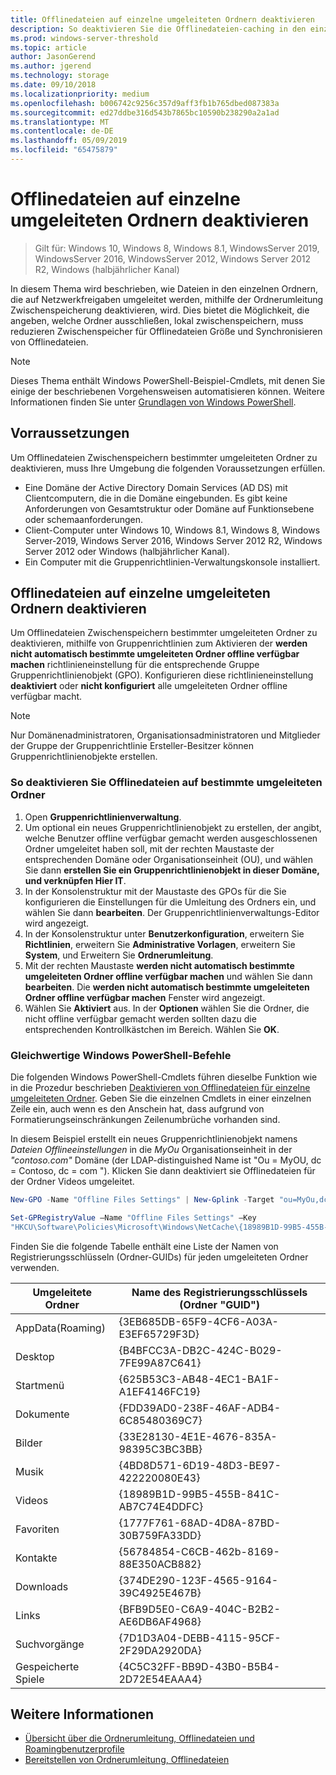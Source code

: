 ```yaml
---
title: Offlinedateien auf einzelne umgeleiteten Ordnern deaktivieren
description: So deaktivieren Sie die Offlinedateien-caching in den einzelnen Ordnern, die mithilfe der Ordnerumleitung Netzwerkfreigaben umgeleitet werden.
ms.prod: windows-server-threshold
ms.topic: article
author: JasonGerend
ms.author: jgerend
ms.technology: storage
ms.date: 09/10/2018
ms.localizationpriority: medium
ms.openlocfilehash: b006742c9256c357d9aff3fb1b765dbed087383a
ms.sourcegitcommit: ed27ddbe316d543b7865bc10590b238290a2a1ad
ms.translationtype: MT
ms.contentlocale: de-DE
ms.lasthandoff: 05/09/2019
ms.locfileid: "65475879"
---
```

# <a name="disable-offline-files-on-individual-redirected-folders"></a>Offlinedateien auf einzelne umgeleiteten Ordnern deaktivieren

>Gilt für: Windows 10, Windows 8, Windows 8.1, WindowsServer 2019, WindowsServer 2016, WindowsServer 2012, Windows Server 2012 R2, Windows (halbjährlicher Kanal)

In diesem Thema wird beschrieben, wie Dateien in den einzelnen Ordnern, die auf Netzwerkfreigaben umgeleitet werden, mithilfe der Ordnerumleitung Zwischenspeicherung deaktivieren, wird. Dies bietet die Möglichkeit, die angeben, welche Ordner ausschließen, lokal zwischenspeichern, muss reduzieren Zwischenspeicher für Offlinedateien Größe und Synchronisieren von Offlinedateien.

>[!NOTE]
>Dieses Thema enthält Windows PowerShell-Beispiel-Cmdlets, mit denen Sie einige der beschriebenen Vorgehensweisen automatisieren können. Weitere Informationen finden Sie unter [Grundlagen von Windows PowerShell](https://docs.microsoft.com/powershell/scripting/getting-started/fundamental/windows-powershell-basics?view=powershell-6).

## <a name="prerequisites"></a>Vorraussetzungen

Um Offlinedateien Zwischenspeichern bestimmter umgeleiteten Ordner zu deaktivieren, muss Ihre Umgebung die folgenden Voraussetzungen erfüllen.

- Eine Domäne der Active Directory Domain Services (AD DS) mit Clientcomputern, die in die Domäne eingebunden. Es gibt keine Anforderungen von Gesamtstruktur oder Domäne auf Funktionsebene oder schemaanforderungen.
- Client-Computer unter Windows 10, Windows 8.1, Windows 8, Windows Server-2019, Windows Server 2016, Windows Server 2012 R2, Windows Server 2012 oder Windows (halbjährlicher Kanal).
- Ein Computer mit die Gruppenrichtlinien-Verwaltungskonsole installiert.

## <a name="disabling-offline-files-on-individual-redirected-folders"></a>Offlinedateien auf einzelne umgeleiteten Ordnern deaktivieren

Um Offlinedateien Zwischenspeichern bestimmter umgeleiteten Ordner zu deaktivieren, mithilfe von Gruppenrichtlinien zum Aktivieren der **werden nicht automatisch bestimmte umgeleiteten Ordner offline verfügbar machen** richtlinieneinstellung für die entsprechende Gruppe Gruppenrichtlinienobjekt (GPO). Konfigurieren diese richtlinieneinstellung **deaktiviert** oder **nicht konfiguriert** alle umgeleiteten Ordner offline verfügbar macht.

>[!NOTE]
>Nur Domänenadministratoren, Organisationsadministratoren und Mitglieder der Gruppe der Gruppenrichtlinie Ersteller-Besitzer können Gruppenrichtlinienobjekte erstellen.

### <a name="to-disable-offline-files-on-specific-redirected-folders"></a>So deaktivieren Sie Offlinedateien auf bestimmte umgeleiteten Ordner

1. Open **Gruppenrichtlinienverwaltung**.
2. Um optional ein neues Gruppenrichtlinienobjekt zu erstellen, der angibt, welche Benutzer offline verfügbar gemacht werden ausgeschlossenen Ordner umgeleitet haben soll, mit der rechten Maustaste der entsprechenden Domäne oder Organisationseinheit (OU), und wählen Sie dann **erstellen Sie ein Gruppenrichtlinienobjekt in dieser Domäne, und verknüpfen Hier IT**.
3. In der Konsolenstruktur mit der Maustaste des GPOs für die Sie konfigurieren die Einstellungen für die Umleitung des Ordners ein, und wählen Sie dann **bearbeiten**. Der Gruppenrichtlinienverwaltungs-Editor wird angezeigt.
4. In der Konsolenstruktur unter **Benutzerkonfiguration**, erweitern Sie **Richtlinien**, erweitern Sie **Administrative Vorlagen**, erweitern Sie **System**, und Erweitern Sie **Ordnerumleitung**.
5. Mit der rechten Maustaste **werden nicht automatisch bestimmte umgeleiteten Ordner offline verfügbar machen** und wählen Sie dann **bearbeiten**. Die **werden nicht automatisch bestimmte umgeleiteten Ordner offline verfügbar machen** Fenster wird angezeigt.
6. Wählen Sie **Aktiviert** aus. In der **Optionen** wählen Sie die Ordner, die nicht offline verfügbar gemacht werden sollten dazu die entsprechenden Kontrollkästchen im Bereich. Wählen Sie **OK**.

### <a name="windows-powershell-equivalent-commands"></a>Gleichwertige Windows PowerShell-Befehle

Die folgenden Windows PowerShell-Cmdlets führen dieselbe Funktion wie in die Prozedur beschrieben [Deaktivieren von Offlinedateien für einzelne umgeleiteten Ordner](#disabling-offline-files-on-individual-redirected-folders). Geben Sie die einzelnen Cmdlets in einer einzelnen Zeile ein, auch wenn es den Anschein hat, dass aufgrund von Formatierungseinschränkungen Zeilenumbrüche vorhanden sind.

In diesem Beispiel erstellt ein neues Gruppenrichtlinienobjekt namens *Dateien Offlineeinstellungen* in die *MyOu* Organisationseinheit in der *"contoso.com"* Domäne (der LDAP-distinguished Name ist "Ou = MyOU, dc = Contoso, dc = com "). Klicken Sie dann deaktiviert sie Offlinedateien für der Ordner Videos umgeleitet.

```PowerShell
New-GPO -Name "Offline Files Settings" | New-Gplink -Target "ou=MyOu,dc=contoso,dc=com" -LinkEnabled Yes

Set-GPRegistryValue –Name "Offline Files Settings" –Key
"HKCU\Software\Policies\Microsoft\Windows\NetCache\{18989B1D-99B5-455B-841C-AB7C74E4DDFC}" -ValueName DisableFRAdminPinByFolder –Type DWORD –Value 1
```

Finden Sie die folgende Tabelle enthält eine Liste der Namen von Registrierungsschlüsseln (Ordner-GUIDs) für jeden umgeleiteten Ordner verwenden.

|Umgeleitete Ordner|Name des Registrierungsschlüssels (Ordner "GUID")|
|---|---|
|AppData(Roaming)|{3EB685DB-65F9-4CF6-A03A-E3EF65729F3D}|
|Desktop|{B4BFCC3A-DB2C-424C-B029-7FE99A87C641}|
|Startmenü|{625B53C3-AB48-4EC1-BA1F-A1EF4146FC19}|
|Dokumente|{FDD39AD0-238F-46AF-ADB4-6C85480369C7}|
|Bilder|{33E28130-4E1E-4676-835A-98395C3BC3BB}|
|Musik|{4BD8D571-6D19-48D3-BE97-422220080E43}|
|Videos|{18989B1D-99B5-455B-841C-AB7C74E4DDFC}|
|Favoriten|{1777F761-68AD-4D8A-87BD-30B759FA33DD}|
|Kontakte|{56784854-C6CB-462b-8169-88E350ACB882}|
|Downloads|{374DE290-123F-4565-9164-39C4925E467B}|
|Links|{BFB9D5E0-C6A9-404C-B2B2-AE6DB6AF4968}|
|Suchvorgänge|{7D1D3A04-DEBB-4115-95CF-2F29DA2920DA}|
|Gespeicherte Spiele|{4C5C32FF-BB9D-43B0-B5B4-2D72E54EAAA4}|

## <a name="more-information"></a>Weitere Informationen

- [Übersicht über die Ordnerumleitung, Offlinedateien und Roamingbenutzerprofile](folder-redirection-rup-overview.md)
- [Bereitstellen von Ordnerumleitung, Offlinedateien](deploy-folder-redirection.md)